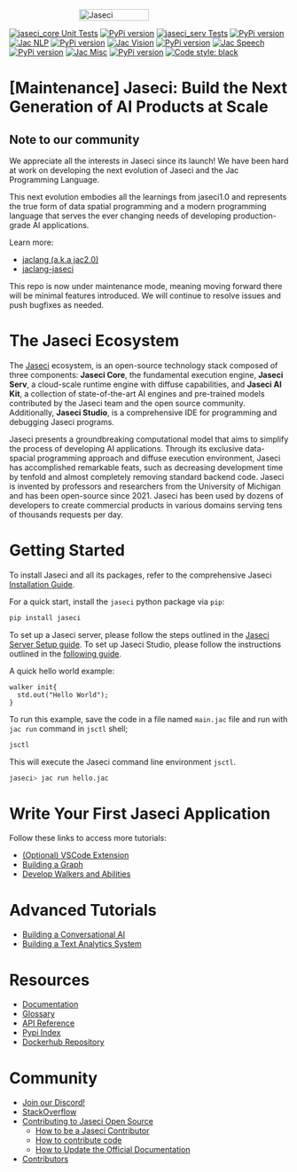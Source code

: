 <div style="display: flex; justify-content: center; align-items: center;">
  <img src="https://www.jaseci.org/wp-content/uploads/2022/02/jaseki-logo-inverted-rgb.svg" alt="Jaseci" width="50%" />
</div>


[![jaseci_core Unit Tests](https://github.com/Jaseci-Labs/jaseci/actions/workflows/jaseci-core-test.yml/badge.svg?branch=main)](https://github.com/Jaseci-Labs/jaseci/actions/workflows/jaseci-core-test.yml) [![PyPi version](https://badgen.net/pypi/v/jaseci/)](https://pypi.org/project/jaseci)
[![jaseci_serv Tests](https://github.com/Jaseci-Labs/jaseci/actions/workflows/jaseci-serv-test.yml/badge.svg)](https://github.com/Jaseci-Labs/jaseci/actions/workflows/jaseci-serv-test.yml) [![PyPi version](https://badgen.net/pypi/v/jaseci-serv/)](https://pypi.org/project/jaseci-serv)
[![Jac NLP](https://github.com/Jaseci-Labs/jaseci/actions/workflows/jac-nlp-test.yml/badge.svg?branch=main)](https://github.com/Jaseci-Labs/jaseci/actions/workflows/jac-nlp-test.yml)  [![PyPi version](https://badgen.net/pypi/v/jac_nlp/)](https://pypi.org/project/jac-nlp)
[![Jac Vision](https://github.com/Jaseci-Labs/jaseci/actions/workflows/jac-vision-test.yml/badge.svg?branch=main)](https://github.com/Jaseci-Labs/jaseci/actions/workflows/jac-vision-test.yml)  [![PyPi version](https://badgen.net/pypi/v/jac_vision/)](https://pypi.org/project/jac-vision)
[![Jac Speech](https://github.com/Jaseci-Labs/jaseci/actions/workflows/jac-speech-test.yml/badge.svg?branch=main)](https://github.com/Jaseci-Labs/jaseci/actions/workflows/jac-speech-test.yml)  [![PyPi version](https://badgen.net/pypi/v/jac_speech/)](https://pypi.org/project/jac-speech)
[![Jac Misc](https://github.com/Jaseci-Labs/jaseci/actions/workflows/jac-misc-test.yml/badge.svg?branch=main)](https://github.com/Jaseci-Labs/jaseci/actions/workflows/jac-misc-test.yml)  [![PyPi version](https://badgen.net/pypi/v/jac_misc/)](https://pypi.org/project/jac-misc)
[![Code style: black](https://img.shields.io/badge/code%20style-black-000000.svg)](https://github.com/psf/black)


# [Maintenance] Jaseci: Build the Next Generation of AI Products at Scale

## Note to our community
We appreciate all the interests in Jaseci since its launch! We have been hard at work on developing the next evolution of Jaseci and the Jac Programming Language.

This next evolution embodies all the learnings from jaseci1.0 and represents the true form of data spatial programming and a modern programming language that serves the ever changing needs of developing production-grade AI applications.

Learn more:
* [jaclang (a.k.a jac2.0)](https://github.com/Jaseci-Labs/jaclang)
* [jaclang-jaseci](https://github.com/Jaseci-Labs/jaclang-jaseci)

This repo is now under maintenance mode, meaning moving forward there will be minimal features introduced. We will continue to resolve issues and push bugfixes as needed.

# The Jaseci Ecosystem

The [Jaseci](https://www.jaseci.org/) ecosystem, is an open-source technology stack composed of three components:
**Jaseci Core**, the fundamental execution engine,
**Jaseci Serv**, a cloud-scale runtime engine with diffuse capabilities,
and **Jaseci AI Kit**, a collection of state-of-the-art AI engines and pre-trained models contributed by the Jaseci team and the open source community. Additionally, **Jaseci Studio**, is a comprehensive IDE for programming and debugging Jaseci programs.

Jaseci presents a groundbreaking computational model that aims to simplify the process of developing AI applications. Through its exclusive data-spacial programming approach and diffuse execution environment, Jaseci has accomplished remarkable feats, such as decreasing development time by tenfold and almost completely removing standard backend code. Jaseci is invented by professors and researchers from the University of Michigan and has been open-source since 2021. Jaseci has been used by dozens of developers to create commercial products in various domains serving tens of thousands requests per day.

# Getting Started

To install Jaseci and all its packages, refer to the comprehensive Jaseci [Installation Guide](https://docs.jaseci.org/docs/docs/getting_started/installation).

For a quick start, install the `jaseci` python package via `pip`:

```bash
pip install jaseci
```

To set up a Jaseci server, please follow the steps outlined in the [Jaseci Server Setup guide](https://docs.jaseci.org/docs/docs/getting_started/setup_jaseci_serv).
To set up Jaseci Studio, please follow the instructions outlined in the [following guide](https://docs.jaseci.org/docs/docs/getting_started/setting_up_jaseci_studio).

A quick hello world example:
```jac
walker init{
  std.out("Hello World");
}
```

To run this example, save the code in a file named `main.jac` file and run with `jac run` command in `jsctl` shell;

```bash
jsctl
```
This will execute the Jaseci command line environment `jsctl`.

```bash
jaseci> jac run hello.jac
```

# Write Your First Jaseci Application
Follow these links to access more tutorials:

- [(Optional) VSCode Extension](https://docs.jaseci.org/docs/docs/getting_started/writing_first_app/setting_up_code_editor)
- [Building a Graph](https://docs.jaseci.org/docs/docs/getting_started/writing_first_app/building_graph)
- [Develop Walkers and Abilities](https://docs.jaseci.org/docs/docs/getting_started/writing_first_app/playing_with_walkers_and_abilities)

# Advanced Tutorials
  - [Building a Conversational AI](https://docs.jaseci.org/docs/category/build-a-conversational-ai-system-with-jaseci)
  - [Building a Text Analytics System](https://docs.jaseci.org/docs/category/text-analitics-with-jaseci)

# Resources
- [Documentation](https://docs.jaseci.org/)
- [Glossary](docs/docs/docs/glossary.md)
- [API Reference](https://api.jaseci.org/docs/)
- [Pypi Index](https://pypi.org/project/jaseci/)
- [Dockerhub Repository](https://hub.docker.com/u/jaseci)

# Community
- [Join our Discord!](https://discord.gg/zDYe3dKd)
- [StackOverflow](https://stackoverflow.com/questions/tagged/jaseci)
- [Contributing to Jaseci Open Source](CONTRIBUTING.md)
  - [How to be a Jaseci Contributor](CONTRIBUTING.md#how-to-be-a-jaseci-contributor)
  - [How to contribute code](CONTRIBUTING.md#how-to-contribute-code)
  - [How to Update the Official Documentation](CONTRIBUTING.md#how-to-update-the-official-documentation)
- [Contributors](CONTRIBUTORS.md)